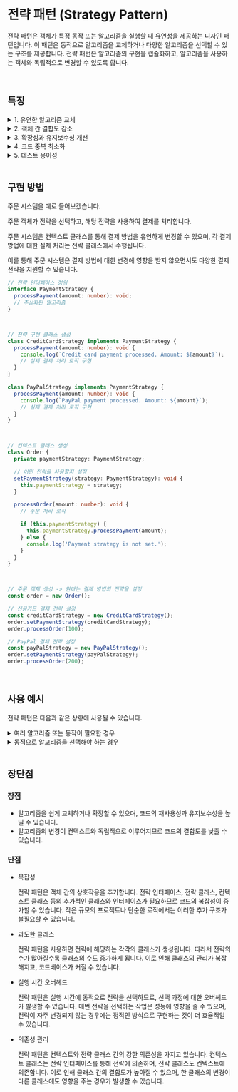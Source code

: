 # 전략 패턴 (Strategy Pattern)

전략 패턴은 객체가 특정 동작 또는 알고리즘을 실행할 때 유연성을 제공하는 디자인 패턴입니다. 이 패턴은 동적으로 알고리즘을 교체하거나 다양한 알고리즘을 선택할 수 있는 구조를 제공합니다. 전략 패턴은 알고리즘의 구현을 캡슐화하고, 알고리즘을 사용하는 객체와 독립적으로 변경할 수 있도록 합니다.



</br>

## 특징
<details>
<summary>1. 유연한 알고리즘 교체</summary>

전략 패턴은 알고리즘을 독립적으로 정의하고, 클라이언트에서 알고리즘을 교체할 수 있도록 합니다. 이는 실행 중에 다른 전략으로 쉽게 전환할 수 있으며, 알고리즘의 변경이 클라이언트 코드에 영향을 주지 않습니다.
</details>

<details>
<summary>2. 객체 간 결합도 감소</summary>

전략 패턴은 알고리즘을 전략 객체로 캡슐화하여 클라이언트와 알고리즘 간의 결합도를 낮춥니다. 클라이언트는 추상화된 전략 인터페이스를 통해 전략에 접근하므로, 실제 구현에 대한 의존성을 줄일 수 있습니다.
</details>

<details>
<summary>3. 확장성과 유지보수성 개선</summary>

전략 패턴은 알고리즘을 독립적으로 관리하므로, 새로운 전략을 추가하거나 기존 전략을 변경하는 작업이 간편해집니다. 새로운 전략은 새로운 전략 클래스를 구현하여 추가할 수 있으며, 기존 코드에 영향을 주지 않고 전략을 확장할 수 있습니다.
</details>

<details>
<summary>4. 코드 중복 최소화</summary>

전략 패턴은 공통된 기능을 추상화하여 전략 객체에 위임하므로, 클라이언트 코드에서 반복적인 코드를 최소화할 수 있습니다. 공통된 동작은 전략 객체에서 한 번만 구현하면 되므로 코드 중복을 효과적으로 제거할 수 있습니다.
</details>

<details>
<summary>5. 테스트 용이성</summary>

전략 패턴은 각각의 전략을 독립적으로 테스트할 수 있습니다. 각 전략은 인터페이스를 따르므로 개별적으로 테스트 가능하며, 전략을 교체하는 경우에도 테스트 케이스의 수정이 필요하지 않습니다.
</details>


</br>

## 구현 방법
주문 시스템을 예로 들어보겠습니다. 

주문 객체가 전략을 선택하고, 해당 전략을 사용하여 결제를 처리합니다. 

주문 시스템은 컨텍스트 클래스를 통해 결제 방법을 유연하게 변경할 수 있으며, 각 결제 방법에 대한 실제 처리는 전략 클래스에서 수행됩니다. 

이를 통해 주문 시스템은 결제 방법에 대한 변경에 영향을 받지 않으면서도 다양한 결제 전략을 지원할 수 있습니다.

```ts
// 전략 인터페이스 정의
interface PaymentStrategy {
  processPayment(amount: number): void;
  // 추상화된 알고리즘
}



// 전략 구현 클래스 생성
class CreditCardStrategy implements PaymentStrategy {
  processPayment(amount: number): void {
    console.log(`Credit card payment processed. Amount: ${amount}`);
    // 실제 결제 처리 로직 구현
  }
}

class PayPalStrategy implements PaymentStrategy {
  processPayment(amount: number): void {
    console.log(`PayPal payment processed. Amount: ${amount}`);
    // 실제 결제 처리 로직 구현
  }
}



// 컨텍스트 클래스 생성
class Order {
  private paymentStrategy: PaymentStrategy;

  // 어떤 전략을 사용할지 설정
  setPaymentStrategy(strategy: PaymentStrategy): void {
    this.paymentStrategy = strategy;
  }

  processOrder(amount: number): void {
    // 주문 처리 로직

    if (this.paymentStrategy) {
      this.paymentStrategy.processPayment(amount);
    } else {
      console.log('Payment strategy is not set.');
    }
  }
}



// 주문 객체 생성 -> 원하는 결제 방법의 전략을 설정
const order = new Order();

// 신용카드 결제 전략 설정
const creditCardStrategy = new CreditCardStrategy();
order.setPaymentStrategy(creditCardStrategy);
order.processOrder(100);

// PayPal 결제 전략 설정
const payPalStrategy = new PayPalStrategy();
order.setPaymentStrategy(payPalStrategy);
order.processOrder(200);
```

</br>

## 사용 예시
전략 패턴은 다음과 같은 상황에 사용될 수 있습니다.
<details>
<summary>여러 알고리즘 또는 동작이 필요한 경우</summary>

여러 알고리즘 또는 동작을 각각의 전략(Strategy)으로 정의하고, 클라이언트는 실행시키려는 전략을 선택하여 사용합니다. 이렇게 하면 클라이언트는 전략을 교체하거나 새로운 전략을 추가하는 것이 간편해집니다.
</details>

<details>
<summary>동적으로 알고리즘을 선택해야 하는 경우</summary>

프로그램이 실행 중에 알고리즘을 동적으로 선택해야 할 때 스트래티지 패턴을 사용할 수 있습니다. 이는 조건에 따라 다른 전략을 선택하여 실행하는 유연성을 제공합니다.
</details>

</br>

## 장단점

### 장점 
- 알고리즘을 쉽게 교체하거나 확장할 수 있으며, 코드의 재사용성과 유지보수성을 높일 수 있습니다. 
- 알고리즘의 변경이 컨텍스트와 독립적으로 이루어지므로 코드의 결합도를 낮출 수 있습니다.


### 단점 
- 복잡성

  전략 패턴은 객체 간의 상호작용을 추가합니다. 전략 인터페이스, 전략 클래스, 컨텍스트 클래스 등의 추가적인 클래스와 인터페이스가 필요하므로 코드의 복잡성이 증가할 수 있습니다. 작은 규모의 프로젝트나 단순한 로직에서는 이러한 추가 구조가 불필요할 수 있습니다.

- 과도한 클래스

  전략 패턴을 사용하면 전략에 해당하는 각각의 클래스가 생성됩니다. 따라서 전략의 수가 많아질수록 클래스의 수도 증가하게 됩니다. 이로 인해 클래스의 관리가 복잡해지고, 코드베이스가 커질 수 있습니다.

- 실행 시간 오버헤드

  전략 패턴은 실행 시간에 동적으로 전략을 선택하므로, 선택 과정에 대한 오버헤드가 발생할 수 있습니다. 매번 전략을 선택하는 작업은 성능에 영향을 줄 수 있으며, 전략이 자주 변경되지 않는 경우에는 정적인 방식으로 구현하는 것이 더 효율적일 수 있습니다.

- 의존성 관리

  전략 패턴은 컨텍스트와 전략 클래스 간의 강한 의존성을 가지고 있습니다. 컨텍스트 클래스는 전략 인터페이스를 통해 전략에 의존하며, 전략 클래스도 컨텍스트에 의존합니다. 이로 인해 클래스 간의 결합도가 높아질 수 있으며, 한 클래스의 변경이 다른 클래스에도 영향을 주는 경우가 발생할 수 있습니다.